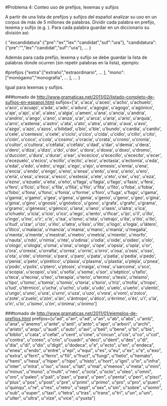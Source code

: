 #Problema 4: Conteo uso de prefijos, lexemas y sufijos 

A partir de una lista de prefijos y sufijos del español analizar su uso en un corpus de más de 5 millones de palabras. Dividir cada palabra en prefijo, lexema y sufijo (e.g. ). Para cada palabra guardar en un diccionario su división así:

{ "excandidatura":{"pre":"ex","lex":"candidat","suf":"ura"},
   "candidatura":{"pre":"","lex":"candidat","suf":"ura"},
   ...
}

Además para cada prefijo, lexema y sufijo se debe guardar la lista de palabras donde ocurren (sin repetir palabras en la lista), ejemplo:

#prefijos
{"extra":["extraño","extraordinario", ... ],
  "mono":["monógamo","monografía", ... ],
  ...
}

Igual para lexemas y sufijos.

###tomado de http://www.gramaticas.net/2011/02/listado-completo-de-sufijos-en-espanol.html
sufijos=['a', u'aca', u'aceo', u'acho', u'achuelo', u'aco', u'acuajo', u'ada', u'ado', u'adura', u'agogia', u'agogo', u'agónico', u'aje', u'ajo', u'al', u'ales', u'algia', u'amen', u'ana', u'ancia', u'andria', u'andrio', u'ango', u'ano', u'anza', u'ar', u'arca', u'aria', u'ario', u'arquía', u'arro', u'astenia', u'astro', u'ata', u'ato', u'atra', u'atría', u'ava', u'avo', u'azgo', u'azo', u'azos', u'bilidad', u'bio', u'ble', u'bundo', u'cardia', u'cardio', u'cele', u'centesis', u'cete', u'ciclo', u'cico', u'cida', u'cidio', u'cillo', u'cito', u'ción', u'coco', u'cola', u'cosmo', u'cracia', u'crata', u'crono', u'cronía', u'cultor', u'cultora', u'céfalia', u'céfalo', u'dad', u'dar', u'demia', u'dera', u'dero', u'diza', u'dizo', u'do', u'dor', u'dora', u'doxia', u'doxo', u'dromo', u'ducción', u'dura', u'durar', u'ear', u'ececico', u'ececillo', u'ececito', u'ecer', u'ecezuelo', u'ecico', u'ecillo', u'ecito', u'eco', u'ectasia', u'ectomía', u'eda', u'edal', u'edo', u'edro', u'ega', u'ego', u'ejo', u'emesis', u'emia', u'ena', u'encia', u'endo', u'engo', u'eno', u'ense', u'ento', u'era', u'erio', u'ero', u'ería', u'esa', u'esca', u'esco', u'estesia', u'ete', u'eto', u'ex', u'ez', u'eza', u'ezno', u'ezuelo', u'eña', u'eño', u'faga', u'fagia', u'fago', u'fasis', u'fera', u'fero', u'ficio', u'fico', u'fila', u'filia', u'filo', u'fita', u'fito', u'foba', u'fobia', u'fobo', u'fona', u'fono', u'fonía', u'forme', u'foro', u'fuga', u'fugo', u'gama', u'gamia', u'gamo', u'gea', u'gena', u'genia', u'genio', u'geno', u'geo', u'gina', u'ginia', u'gino', u'gnosis', u'gnóstico', u'gono', u'grafa', u'grafo', u'grama', u'gramo', u'génesis', u'génico', u'iana', u'iano', u'iasis', u'iatra', u'ica', u'ichuelo', u'icia', u'icio', u'ico', u'iego', u'iento', u'ificar', u'ijo', u'il', u'illo', u'ingo', u'ino', u'ir', u'is', u'isa', u'ismo', u'ista', u'istrajo', u'ita', u'itis', u'ito', u'itud', u'izar', u'izo', u'iño', u'latra', u'lisis', u'lito', u'logo', u'logía', u'látero', u'lítico', u'malacia', u'mancia', u'mania', u'mano', u'manía', u'megalia', u'menta', u'mente', u'mestral', u'metro', u'metría', u'miento', u'morfo', u'nauta', u'ndo', u'nimia', u'nte', u'odinia', u'odía', u'oide', u'oideo', u'olo', u'ologo', u'ología', u'oma', u'ona', u'ongo', u'ope', u'opsia', u'opía', u'or', u'ora', u'orexia', u'orrafía', u'orrea', u'orrio', u'orro', u'osa', u'osis', u'oso', u'ota', u'ote', u'otomía', u'para', u'paro', u'pata', u'patía', u'pedia', u'pedo', u'penia', u'peto', u'pirético', u'plasia', u'plasma', u'plastia', u'plejía', u'pnea', u'podo', u'polis', u'ptero', u'ptosis', u'rraiga', u'rrea', u'sarcoma', u'sco', u'scopia', u'scopio', u'sis', u'sofía', u'soma', u'sor', u'séptico', u'tafio', u'teca', u'tecnia', u'teo', u'terapia', u'terio', u'termo', u'tesis', u'teísmo', u'tipo', u'tomo', u'tomía', u'tomío', u'toria', u'torio', u'triz', u'trofía', u'tropo', u'tud', u'térmico', u'ucha', u'ucho', u'uda', u'udo', u'uelo', u'ueño', u'ulento', u'ungo', u'uno', u'ura', u'urro', u'uza', u'uzo', u'vora', u'voro', u'zoico', u'zote', u'zuelo', u'zón', u'án', u'ántropo', u'ático', u'érrimo', u'és', u'í', u'ía', u'ín', u'ío', u'ísimo', u'ón', u'ónima', u'ónimo']

###tomado de http://www.gramaticas.net/2011/01/ejemplos-de-prefijos.html
prefijos=[u"ad", u"an", u"ad", u"an", u"ab", u"abs", u"amb", u"ana", u"anemo", u"ante", u"anti", u"anto", u"apo", u"arbori", u"archi", u"aristo", u"arqu", u"audi", u"auto", u"avi", u"beli", u"bene", u"bi", u"bis", u"biblio", u"cata", u"cefal", u"cent", u"cine", u"circun", u"cis", u"co", u"col", u"contra", u"coreo", u"crio", u"cuadri", u"deci", u"dent", u"des", u"di", u"dia", u"di", u"dis", u"digit", u"dodeca", u"e", u"ecto", u"en", u"endeca", u"enea", u"endo", u"entre", u"epi", u"equi", u"es", u"eu", u"ex", u"e", u"exo", u"extra", u"ferri", u"ferro", u"fili", u"fruct", u"fungi", u"helio", u"hemato", u"hemi", u"hexa", u"hiper", u"hipo", u"histo", u"hort", u"igni", u"in", u"infra", u"inter", u"intra", u"iso", u"isos", u"lati", u"mal", u"menos", u"meta", u"mini", u"minus", u"mono", u"multi", u"neo", u"octa", u"octo", u"oleo", u"omni", u"oro", u"paleo", u"pali", u"pan", u"para", u"pen", u"penta", u"peri", u"pisci", u"plus", u"pos", u"post", u"pre", u"primi", u"primo", u"pro", u"pro", u"pueri", u"quinqu", u"re", u"res", u"retro", u"sept", u"sex", u"sin", u"sobre", u"somn", u"sub", u"super", u"taxi", u"tetra", u"tras", u"trans", u"tri", u"un", u"uni", u"ulter", u"ultra", u"vize", u"vice", u"yuxta"]